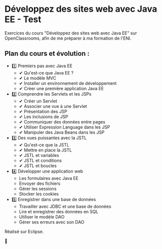 # Développez des sites web avec Java EE - Test

Exercices du cours "Développez des sites web avec Java EE" sur OpenClassrooms, afin de me préparer à ma formation de l'ENI.

## Plan du cours et évolution :
-  1️⃣ Premiers pas avec Java EE
    - ✔ Qu'est-ce que Java EE ?
    - ✔ Le modèle MVC
    - ✔ Installer un environnement de développement
    - ✔ Créer une première application Java EE
-  2️⃣ Comprendre les Servlets et les JSPs
    - ✔ Créer un Servlet
    - ✔ Associer une vue à une Servlet
    - ✔ Présentation des JSP
    - ✔ Les inclusions de JSP
    - ✔ Communiquer des données entre pages
    - ✔ Utiliser Expression Language dans les JSP
    - ✔ Manipuler des Java Beans dans les JSP
-  3️⃣ Des vues puissantes avec la JSTL
    - ✔ Qu'est-ce que la JSTL
    - ✔ Mettre en place la JSTL
    - ✔ JSTL et variables
    - ✔ JSTL et conditions
    - ✔ JSTL et boucles
-  4️⃣ Développer une application web
    - Les formulaires avec Java EE
    - Envoyer des fichiers
    - Gérer les sessions
    - Stocker les cookies
-  5️⃣ Enregistrer dans une base de données
    - Travailler avec JDBC et une base de données
    - Lire et enregistrer des données en SQL
    - Utiliser le modèle DAO
    - Gérer ses erreurs avec son DAO

Réalisé sur Eclipse.

🧐
